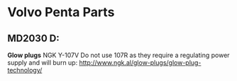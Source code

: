 # Volvo Penta Parts

## MD2030 D:
**Glow plugs**
NGK Y-107V
Do not use 107R as they require a regulating power supply and will burn up: http://www.ngk.al/glow-plugs/glow-plug-technology/
